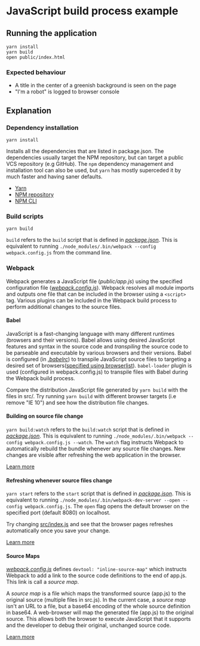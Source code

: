 # JavaScript build process example

## Running the application

```text
yarn install
yarn build
open public/index.html
```

### Expected behaviour

* A title in the center of a greenish background is seen on the page
* "I'm a robot" is logged to browser console

## Explanation

### Dependency installation

```text
yarn install
```

Installs all the dependencies that are listed in package.json. The dependencies usually target the NPM repository, but can target a public VCS repository \(e.g GitHub\). The `npm` dependency management and installation tool can also be used, but `yarn` has mostly superceded it by much faster and having saner defaults.

* [Yarn](https://yarnpkg.com/en/)
* [NPM repository](https://www.npmjs.com/)
* [NPM CLI](https://docs.npmjs.com/getting-started/what-is-npm)

### Build scripts

```text
yarn build
```

`build` refers to the `build` script that is defined in [_package.json_](https://github.com/urmastalimaa/interactive_frontend_development_2018/tree/cdb4bae60178ff8cb84deb048ae3ba7f93a069f5/lecture_1/package.json#L26). This is equivalent to running `./node_modules/.bin/webpack --config webpack.config.js` from the command line.

### Webpack

Webpack generates a JavaScript file \(_public/app.js_\) using the specified configuration file \([_webpack.config.js_](https://github.com/urmastalimaa/interactive_frontend_development_2018/tree/cdb4bae60178ff8cb84deb048ae3ba7f93a069f5/lecture_1/webpack.config.js)\). Webpack resolves all module imports and outputs one file that can be included in the browser using a `<script>` tag. Various plugins can be included in the Webpack build process to perform additional changes to the source files.

#### Babel

JavaScript is a fast-changing language with many different runtimes \(browsers and their versions\). Babel allows using desired JavaScript features and syntax in the source code and _transpiling_ the source code to be parseable and executable by various browsers and their versions. Babel is configured \(in [_.babelrc_](https://github.com/urmastalimaa/interactive_frontend_development_2018/tree/cdb4bae60178ff8cb84deb048ae3ba7f93a069f5/lecture_1/.babelrc/README.md)\) to transpile JavaScript source files to targeting a desired set of browsers\([specified using browserlist](https://github.com/ai/browserslist)\). `babel-loader` plugin is used \(configured in webpack.config.js\) to transpile files with Babel during the Webpack build process.

Compare the distribution JavaScript file generated by `yarn build` with the files in src/. Try running `yarn build` with different browser targets \(i.e remove "IE 10"\) and see how the distribution file changes.

#### Building on source file change

`yarn build:watch` refers to the `build:watch` script that is defined in [_package.json_](https://github.com/urmastalimaa/interactive_frontend_development_2018/tree/cdb4bae60178ff8cb84deb048ae3ba7f93a069f5/lecture_1/package.json#L27). This is equivalent to running `./node_modules/.bin/webpack --config webpack.config.js --watch`. The `watch` flag instructs Webpack to automatically rebuild the bundle whenever any source file changes. New changes are visible after refreshing the web application in the browser.

[Learn more](https://webpack.js.org/guides/development/#using-watch-mode)

#### Refreshing whenever source files change

`yarn start` refers to the `start` script that is defined in [_package.json_](https://github.com/urmastalimaa/interactive_frontend_development_2018/tree/cdb4bae60178ff8cb84deb048ae3ba7f93a069f5/lecture_1/package.json#L28). This is equivalent to running `./node_modules/.bin/webpack-dev-server --open --config webpack.config.js`. The `open` flag opens the default browser on the specified port \(default 8080\) on localhost.

Try changing [src/index.js](https://github.com/urmastalimaa/interactive_frontend_development_2018/tree/cdb4bae60178ff8cb84deb048ae3ba7f93a069f5/lecture_1/src/index.js) and see that the browser pages refreshes automatically once you save your change.

[Learn more](https://webpack.js.org/guides/development/#using-webpack-dev-server)

#### Source Maps

[_webpack.config.js_](https://github.com/urmastalimaa/interactive_frontend_development_2018/tree/cdb4bae60178ff8cb84deb048ae3ba7f93a069f5/lecture_1/webpack.config.js#L13) defines `devtool: "inline-source-map"` which instructs Webpack to add a link to the source code definitions to the end of app.js. This link is call a _source map_.

A _source map_ is a file which maps the transformed source \(app.js\) to the original source \(multiple files in src.js\). In the current case, a _source map_ isn't an URL to a file, but a base64 encoding of the whole source definition in base64. A web-browser will map the generated file \(app.js\) to the original source. This allows both the browser to execute JavaScript that it supports and the developer to debug their original, unchanged source code.

[Learn more](https://webpack.js.org/guides/development/#using-source-maps)

